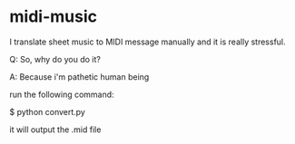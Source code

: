 # midi-music

I translate sheet music to MIDI message manually and it is really stressful.

Q: So, why do you do it?

A: Because i'm pathetic human being

run the following command:

$ python convert.py

it will output the .mid file
